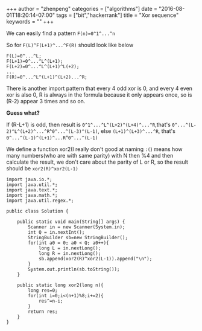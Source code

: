 +++
author = "zhenpeng"
categories = ["algorithms"]
date = "2016-08-01T18:20:14-07:00"
tags = ["bit","hackerrank"]
title = "Xor sequence"
keywords = ""
+++

<!--more-->
We can easily find a pattern `F(n)=0^1^...^n`

So for `F(L)^F(L+1)^...^F(R)` should look like below
```
F(L)=0^...^L;
F(L+1)=0^...^L^(L+1);
F(L+2)=0^...^L^(L+1)^L(+2);
...
F(R)=0^...^L^(L+1)^(L+2)...^R;
```

There is another import pattern that every 4 odd xor is 0, and every 4 even xor is also 0, R is always in the formula because it only appears once, so is (R-2) appear 3 times and so on.

**Guess what?**

If (R-L+1) is odd, then result is `0^1^...^L^(L+2)^(L+4)^...^R`,that's `0^...^(L-2)^L^(L+2)^...^R`^`0^...^(L-3)^(L-1)`,
else `(L+1)^(L+3)^...^R`, that's `0^...^(L-1)^(L+1)^...R`^`0^...^(L-1)`

We define a function xor2(I really don't good at naming `:(`) means how many numbers(who are with same parity) with N then %4 and then calculate the result, we don't care about the parity of L or R, so the result should be `xor2(R)^xor2(L-1)`

```
import java.io.*;
import java.util.*;
import java.text.*;
import java.math.*;
import java.util.regex.*;

public class Solution {

    public static void main(String[] args) {
        Scanner in = new Scanner(System.in);
        int Q = in.nextInt();
        StringBuilder sb=new StringBuilder();
        for(int a0 = 0; a0 < Q; a0++){
            long L = in.nextLong();
            long R = in.nextLong();
            sb.append(xor2(R)^xor2(L-1)).append("\n");
        }
        System.out.println(sb.toString());
    }
    
    public static long xor2(long n){
        long res=0;
        for(int i=0;i<(n+1)%8;i+=2){
            res^=n-i;
        }
        return res;
    }
}
```





